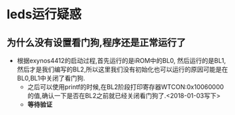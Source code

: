 # leds运行疑惑

## 为什么没有设置看门狗,程序还是正常运行了

* 根据exynos4412的启动过程,首先运行的是iROM中的BL0, 然后运行的是BL1, 然后才是我们编写的BL2,所以这里我们没有初始化也可以运行的原因可能是在BL0,BL1中关闭了看门狗.
  * 之后可以使用printf的时候,在BL2阶段打印寄存器WTCON:0x10060000的值,确认一下是否在BL2之前就已经关闭看门狗了.<2018-01-03写下>
  * **等待验证**
